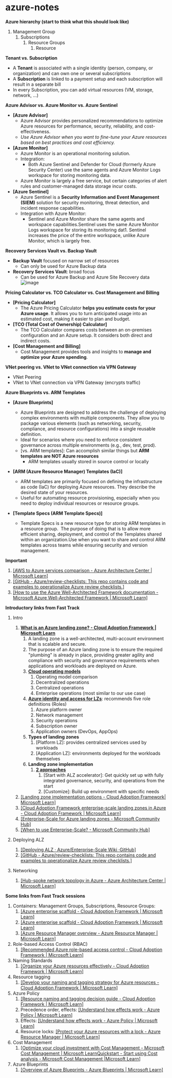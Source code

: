 # azure-notes

**Azure hierarchy (start to think what this should look like)**
1. Management Group
    1. Subscriptions
        1. Resource Groups
            1. Resource

**Tenant vs. Subscription**
- A **Tenant** is associated with a single identity (person, company, or organization) and can own one or several subscriptions
- A **Subscription** is linked to a payment setup and each subscription will result in a separate bill
- In every Subscription, you can add virtual resources (VM, storage,
    network, \...)

**Azure Advisor vs. Azure Monitor vs. Azure Sentinel**
- **[Azure Advisor]**
    - Azure Advisor provides personalized recommendations to optimize Azure resources for performance, security, reliability,
        and cost-effectiveness.
    - *Use Azure Advisor when you want to fine-tune your Azure resources based on best practices and cost efficiency.*
- **[Azure Monitor]**
    - Azure Monitor is an operational monitoring solution.
    - Integration:
        - Both Azure Sentinel and Defender for Cloud (formerly Azure Security Center) use the same agents and Azure Monitor Logs workspace for storing monitoring data.
    - Azure Monitor is largely a free service, but certain categories of alert rules and customer-managed data storage incur costs.
- **[Azure Sentinel]**
    - Azure Sentinel is a **Security Information and Event Management (SIEM)** solution for security monitoring, threat detection, and incident response capabilities.
    - Integration with Azure Monitor:
        - Sentinel and Azure Monitor share the same agents and workspace capabilities.Sentinel uses the same Azure Monitor Logs workspace for storing its monitoring dat1. Sentinel increases the price of the entire workspace, unlike Azure Monitor, which is largely free.

**Recovery Services Vault vs. Backup Vault**
- **Backup Vault** focused on narrow set of resources
    - Can only be used for Azure Backup data
- **Recovery Services Vault**: broad focus
    - Can be used for Azure Backup and Azure Site Recovery data
![image](https://github.com/alee68/azure-notes/assets/9437481/e98ed53e-d5d7-414c-ae05-d84c3af1d9c1)

**Pricing Calculator vs. TCO Calculator vs. Cost Management and Billing**
- **[Pricing Calculator]**
    - The Azure Pricing Calculator **helps you estimate costs for your Azure usage**. It allows you to turn anticipated usage into an estimated cost, making it easier to plan and budget.
- **[TCO (Total Cost of Ownership) Calculator]**
    - The TCO Calculator compares costs between an on-premises configuration and an Azure setup. It considers both direct and indirect costs.
- **[Cost Management and Billing]**
    - Cost Management provides tools and insights to **manage and optimize your Azure spending**.

**VNet peering vs. VNet to VNet connection via VPN Gateway**
- VNet Peering
- VNet to VNet connection via VPN Gateway (encrypts traffic)

**Azure Blueprints vs. ARM Templates**
- **[Azure Blueprints]**
    - Azure Blueprints are designed to address the challenge of deploying complex environments with multiple components. They allow you to package various elements (such as networking, security, compliance, and resource configurations) into a single reusable definition.
    - Ideal for scenarios where you need to enforce consistent governance across multiple environments (e.g., dev, test, prod).
    - [vs. ARM templates]: Can accomplish similar things but **ARM templates are NOT Azure resources**
        - ARM templates usually stored in source control or locally

- **[ARM (Azure Resource Manager) Templates (IaC)]**
    - ARM templates are primarily focused on defining the infrastructure as code (IaC) for deploying Azure resources. They describe the desired state of your resources.
    - Useful for automating resource provisioning, especially when you need to deploy individual resources or resource groups.

- **[Template Specs (ARM Template Specs)]**
    - Template Specs is a new resource type for *storing* ARM templates in a resource group.  The purpose of doing that is to allow more efficient sharing, deployment, and control of the Templates shared within an organization.Use when you want to share and control ARM templates across teams while ensuring security and version management.

**Important**
1. [[AWS to Azure services comparison - Azure Architecture Center \| Microsoft Learn]](https://learn.microsoft.com/en-us/azure/architecture/aws-professional/services)
1. [[GitHub - Azure/review-checklists: This repo contains code and examples to operationalize Azure review checklists.]](https://github.com/Azure/review-checklists)
1. [[How to use the Azure Well-Architected Framework documentation - Microsoft Azure Well-Architected Framework \| Microsoft Learn]](https://learn.microsoft.com/en-us/azure/well-architected/what-is-well-architected-framework)

**Introductory links from Fast Track**
1. Intro
    1. [**What is an Azure landing zone? - Cloud Adoption Framework \| Microsoft Learn**](https://learn.microsoft.com/en-us/azure/cloud-adoption-framework/ready/landing-zone/)
        1. A landing zone is a well-architected, multi-account environment that is scalable and secure.
        1. The purpose of an Azure landing zone is to ensure the required "plumbing" is already in place, providing greater agility and compliance with security and governance requirements when applications and workloads are deployed on Azure.
        1. [**Cloud operating models**](https://learn.microsoft.com/en-us/azure/cloud-adoption-framework/operating-model/compare)
             1. Operating model comparison
             1. Decentralized operations
             1. Centralized operations
             1. Enterprise operations (most similar to our use case)
        1. [**Azure identity and access for LZs**](https://learn.microsoft.com/en-us/azure/architecture/landing-zones/landing-zone-deploy): recommends five role definitions (Roles)
            1. Azure platform owner
            1. Network management
            1. Security operations
            1. Subscription owner
            1. Application owners (DevOps, AppOps)
        1. **Types of landing zones**
            1. [Platform LZ]: provides centralized services used by workloads
            1. [Application LZ]: environments deployed for the workloads themselves
        1. **Landing zone implementation**
            1. [**2 approaches**](https://learn.microsoft.com/en-us/azure/cloud-adoption-framework/ready/landing-zone/implementation-options)
                1. [Start with ALZ accelerator]: Get quickly set up with fully integrated governance, security, and operations from the start
                1. [Customize]: Build up environment with specific needs
    1. [[Landing zone implementation options - Cloud Adoption Framework\| Microsoft Learn]](https://learn.microsoft.com/en-us/azure/cloud-adoption-framework/ready/landing-zone/implementation-options)
    1. [[Cloud Adoption Framework enterprise-scale landing zones in Azure - Cloud Adoption Framework \| Microsoft Learn]](https://learn.microsoft.com/en-us/azure/cloud-adoption-framework/ready/enterprise-scale/implementation)
    1. [[Enterprise-Scale for Azure landing zones - Microsoft Community Hub]](https://techcommunity.microsoft.com/t5/azure-architecture-blog/enterprise-scale-for-azure-landing-zones/ba-p/1576575)
    1. [[When to use Enterprise-Scale? - Microsoft Community Hub]](https://techcommunity.microsoft.com/t5/azure-architecture-blog/when-to-use-enterprise-scale/ba-p/1595710)

1. Deploying ALZ
    1. [[Deploying ALZ · Azure/Enterprise-Scale Wiki ·GitHub]](https://github.com/Azure/Enterprise-Scale/wiki/Deploying-ALZ)
    1. [[GitHub - Azure/review-checklists: This repo contains code and examples to operationalize Azure review checklists.]](https://github.com/Azure/review-checklists)

1. Networking
    1. [[Hub-spoke network topology in Azure - Azure Architecture Center \| Microsoft Learn]](https://learn.microsoft.com/en-us/azure/architecture/networking/architecture/hub-spoke?tabs=cli)

**Some links from Fast Track sessions**

1. Containers: Management Groups, Subscriptions, Resource Groups:
    1. [[Azure enterprise scaffold - Cloud Adoption Framework \| Microsoft Learn]](https://learn.microsoft.com/en-us/azure/cloud-adoption-framework/resources/migration-with-enterprise-scaffold#azure-management-groups)
    1. [[Azure enterprise scaffold - Cloud Adoption Framework \| Microsoft Learn]](https://learn.microsoft.com/en-us/azure/cloud-adoption-framework/resources/migration-with-enterprise-scaffold#azure-management-groups)
    1. [[Azure Resource Manager overview - Azure Resource Manager \| Microsoft Learn]](https://learn.microsoft.com/en-us/azure/azure-resource-manager/management/overview#resource-groups)
1. Role-based Access Control (RBAC)
    1. [[Recommended Azure role-based access control - Cloud Adoption Framework \| Microsoft Learn]](https://learn.microsoft.com/en-us/azure/cloud-adoption-framework/ready/considerations/roles)
1. Naming Standards
    1. [[Organize your Azure resources effectively - Cloud Adoption Framework \| Microsoft Learn]](https://learn.microsoft.com/en-us/azure/cloud-adoption-framework/ready/azure-setup-guide/organize-resources?tabs=NamingStandards)
1. Resource tagging
    1. [[Develop your naming and tagging strategy for Azure resources - Cloud Adoption Framework \| Microsoft Learn]](https://learn.microsoft.com/en-us/azure/cloud-adoption-framework/ready/azure-best-practices/naming-and-tagging)
1. Azure Policy
    1. [[Resource naming and tagging decision guide - Cloud Adoption Framework \| Microsoft Learn]](https://learn.microsoft.com/en-us/azure/cloud-adoption-framework/ready/azure-best-practices/resource-naming-and-tagging-decision-guide)
    1. Precedence order, effects: [[Understand how effects work - Azure Policy \| Microsoft Learn]](https://learn.microsoft.com/en-us/azure/governance/policy/concepts/effects)
    1. Effects: [[Understand how effects work - Azure Policy \| Microsoft Learn]](https://learn.microsoft.com/en-us/azure/governance/policy/concepts/effects)
    1. Resource locks: [[Protect your Azure resources with a lock - Azure Resource Manager \| Microsoft Learn]](https://learn.microsoft.com/en-us/azure/azure-resource-manager/management/lock-resources?tabs=json)
1. Cost Management
    1. [[Optimize your cloud investment with Cost Management - Microsoft Cost Management \| Microsoft Learn](https://learn.microsoft.com/en-us/azure/cost-management-billing/costs/cost-mgt-best-practices)[Quickstart - Start using Cost analysis - Microsoft Cost Management \|Microsoft Learn](https://learn.microsoft.com/en-us/azure/cost-management-billing/costs/quick-acm-cost-analysis)]
1. Azure Blueprints
    1. [[Overview of Azure Blueprints - Azure Blueprints \| Microsoft Learn]](https://learn.microsoft.com/en-us/azure/governance/blueprints/overview)
